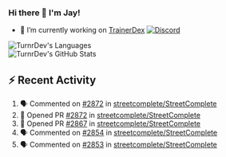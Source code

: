 ### Hi there 👋 I'm Jay!

- 🔭 I’m currently working on [TrainerDex](https://www.github.com/TrainerDex) [![Discord](https://discordapp.com/api/v6/guilds/364313717720219651/widget.png?style=shield)](http://discord.trainerdex.co.uk/)

![TurnrDev's Languages](https://github-readme-stats.vercel.app/api/top-langs/?username=TurnrDev&layout=compact&hide_border=true&title_color=1fa6aa&text_color=233247)
<br>
![TurnrDev's GitHub Stats](https://github-readme-stats.vercel.app/api?username=TurnrDev&show_icons=true&hide_border=true&count_private=true&include_all_commits=true&icon_color=1fa6aa&title_color=1fa6aa&text_color=233247)
<br>

## :zap: Recent Activity

<!--START_SECTION:activity-->
1. 🗣 Commented on [#2872](https://github.com/streetcomplete/StreetComplete/issues/2872) in [streetcomplete/StreetComplete](https://github.com/streetcomplete/StreetComplete)
2. 💪 Opened PR [#2872](https://github.com/streetcomplete/StreetComplete/pull/2872) in [streetcomplete/StreetComplete](https://github.com/streetcomplete/StreetComplete)
3. 💪 Opened PR [#2867](https://github.com/streetcomplete/StreetComplete/pull/2867) in [streetcomplete/StreetComplete](https://github.com/streetcomplete/StreetComplete)
4. 🗣 Commented on [#2854](https://github.com/streetcomplete/StreetComplete/issues/2854) in [streetcomplete/StreetComplete](https://github.com/streetcomplete/StreetComplete)
5. 🗣 Commented on [#2853](https://github.com/streetcomplete/StreetComplete/issues/2853) in [streetcomplete/StreetComplete](https://github.com/streetcomplete/StreetComplete)
<!--END_SECTION:activity-->
